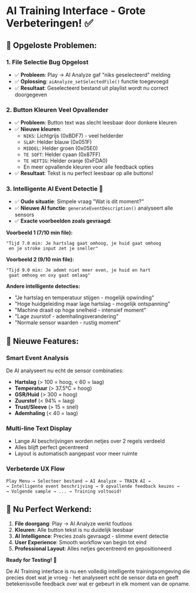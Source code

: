 # AI Training Interface - Grote Verbeteringen! ✅

## 🔧 **Opgeloste Problemen:**

### **1. File Selectie Bug Opgelost**
- ✅ **Probleem**: Play → AI Analyze gaf "niks geselecteerd" melding
- ✅ **Oplossing**: `aiAnalyze_setSelectedFile()` functie toegevoegd
- ✅ **Resultaat**: Geselecteerd bestand uit playlist wordt nu correct doorgegeven

### **2. Button Kleuren Veel Opvallender**
- ✅ **Probleem**: Button text was slecht leesbaar door donkere kleuren
- ✅ **Nieuwe kleuren**:
  - `NIKS`: Lichtgrijs (0xBDF7) - veel helderder
  - `SLAP`: Helder blauw (0x051F) 
  - `MIDDEL`: Helder groen (0x05E0)
  - `TE SOFT`: Helder cyaan (0x87FF)
  - `TE HEFTIG`: Helder oranje (0xFDA0)
  - En meer opvallende kleuren voor alle feedback opties
- ✅ **Resultaat**: Tekst is nu perfect leesbaar op alle buttons!

### **3. Intelligente AI Event Detectie** 🧠
- ✅ **Oude situatie**: Simpele vraag "Wat is dit moment?"
- ✅ **Nieuwe AI functie**: `generateEventDescription()` analyseert alle sensors
- ✅ **Exacte voorbeelden zoals gevraagd**:
  
**Voorbeeld 1 (7/10 min file):**
```
"Tijd 7.0 min: Je hartslag gaat omhoog, je huid gaat omhoog 
 en je stroke input zet je sneller"
```

**Voorbeeld 2 (9/10 min file):**
```
"Tijd 9.0 min: Je ademt niet meer even, je huid en hart 
 gaat omhoog en oxy gaat omlaag"
```

**Andere intelligente detecties:**
- "Je hartslag en temperatuur stijgen - mogelijk opwinding"
- "Hoge huidgeleiding maar lage hartslag - mogelijk ontspanning" 
- "Machine draait op hoge snelheid - intensief moment"
- "Lage zuurstof - ademhalingsverandering"
- "Normale sensor waarden - rustig moment"

## 🎯 **Nieuwe Features:**

### **Smart Event Analysis**
De AI analyseert nu echt de sensor combinaties:
- **Hartslag** (> 100 = hoog, < 60 = laag)
- **Temperatuur** (> 37.5°C = hoog)
- **GSR/Huid** (> 300 = hoog)
- **Zuurstof** (< 94% = laag)
- **Trust/Sleeve** (> 15 = snel)
- **Ademhaling** (< 40 = laag)

### **Multi-line Text Display**
- Lange AI beschrijvingen worden netjes over 2 regels verdeeld
- Alles blijft perfect gecentreerd
- Layout is automatisch aangepast voor meer ruimte

### **Verbeterde UX Flow**
```
Play Menu → Selecteer bestand → AI Analyze → TRAIN AI → 
→ Intelligente event beschrijving → 9 opvallende feedback keuzes → 
→ Volgende sample → ... → Training voltooid!
```

## 🚀 **Nu Perfect Werkend:**

1. **File doorgang**: Play → AI Analyze werkt foutloos
2. **Kleuren**: Alle button tekst is nu duidelijk leesbaar  
3. **AI Intelligence**: Precies zoals gevraagd - slimme event detectie
4. **User Experience**: Smooth workflow van begin tot eind
5. **Professional Layout**: Alles netjes gecentreerd en gepositioneerd

**Ready for Testing!** 🎉

De AI Training interface is nu een volledig intelligente trainingsomgeving die precies doet wat je vroeg - het analyseert echt de sensor data en geeft betekenisvolle feedback over wat er gebeurt in elk moment van de opname.